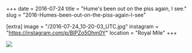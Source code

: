 +++
date = 2016-07-24
title = "Hume's been out on the piss again, I see."
slug = "2016-Humes-been-out-on-the-piss-again-I-see"

[extra]
image = "/2016-07-24_10-20-03_UTC.jpg"
instagram = "https://instagram.com/p/BIPZo5Ohm0Y"
location = "Royal Mile"
+++

<img src="/2016-07-24_10-20-03_UTC.jpg" />
